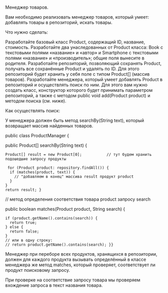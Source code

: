 Менеджер товаров.

Вам необходимо реализовать менеджер товаров, который умеет:
добавлять товары в репозиторий,
искать товары.

Что нужно сделать:

Разработайте базовый класс Product, содержащий ID, название, стоимость.
Разработайте два унаследованных от Product класса: Book с текстовыми полями «название» и «автор» и Smartphone с текстовыми полями «название» и «производитель»; общие поля вынесите в родителя.
Разработайте репозиторий, позволяющий сохранять Product, получать все сохранённые Product и удалять по ID. Для этого репозиторий будет хранить у себя поле с типом Product[] (массив товаров).
Разработайте менеджера, который умеет добавлять Product в репозиторий и осуществлять поиск по ним. Для этого вам нужно создать класс, конструктор которого будет принимать параметром репозиторий, а также с методом publiс void add(Product product) и методом поиска (см. ниже).

Как осуществлять поиск:

У менеджера должен быть метод searchBy(String text), который возвращает массив найденных товаров.


public class ProductManager {

   public Product[] searchBy(String text) {
    
    Product[] result = new Product[0];           // тут будем хранить подошедшие запросу продукты
     
     for (Product product: repository.findAll()) {
      if (matches(product, text)) {
        // "добавляем в конец" массива result продукт product
      }
    }
    return result; }

  // метод определения соответствия товара product запросу search
 
 public boolean matches(Product product, String search) {
    
    if (product.getName().contains(search)) {
      return true;
    } else {
      return false;
    }
    // или в одну строку:
    // return product.getName().contains(search); }}
    
Менеджер при переборе всех продуктов, хранящихся в репозитории, должен для каждого продукта вызывать определённый в классе менеджера же метод matches, который проверяет, соответствует ли продукт поисковому запросу.

При проверке на соответствие запросу товара мы проверяем вхождение запроса в текст названия товара.
